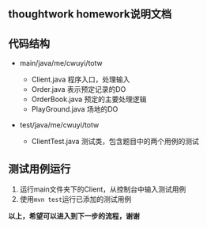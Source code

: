 ## thoughtwork homework说明文档


## 代码结构

* main/java/me/cwuyi/totw
    *  Client.java 程序入口，处理输入
    *  Order.java 表示预定记录的DO
    *  OrderBook.java 预定的主要处理逻辑
    *  PlayGround.java 场地的DO

* test/java/me/cwuyi/totw
    *  ClientTest.java 测试类，包含题目中的两个用例的测试

## 测试用例运行
1. 运行main文件夹下的Client，从控制台中输入测试用例
2. 使用`mvn test`运行已添加的测试用例

**以上，希望可以进入到下一步的流程，谢谢**
